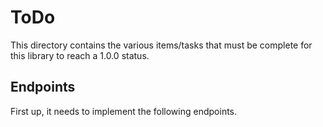 # ToDo

This directory contains the various items/tasks that must be complete for this library to reach a 1.0.0 status.

## Endpoints

First up, it needs to implement the following endpoints.
